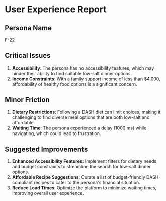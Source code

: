 # User Experience Report

## Persona Name
F-22

## Critical Issues
1. **Accessibility**: The persona has no accessibility features, which may hinder their ability to find suitable low-salt dinner options.
2. **Income Constraints**: With a family support income of less than $4,000, affordability of healthy food options is a significant concern.

## Minor Friction
1. **Dietary Restrictions**: Following a DASH diet can limit choices, making it challenging to find diverse meal options that are both low-salt and affordable.
2. **Waiting Time**: The persona experienced a delay (1000 ms) while navigating, which could lead to frustration.

## Suggested Improvements
1. **Enhanced Accessibility Features**: Implement filters for dietary needs and budget constraints to streamline the search for low-salt dinner options.
2. **Affordable Recipe Suggestions**: Curate a list of budget-friendly DASH-compliant recipes to cater to the persona's financial situation.
3. **Reduce Load Times**: Optimize the platform to minimize waiting times, improving overall user experience.
